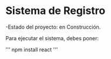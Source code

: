 <h1> Sistema de Registro </h1>

-Estado del proyecto: en Construcción.

Para ejecutar el sistema, debes poner:

''' npm install react '''
